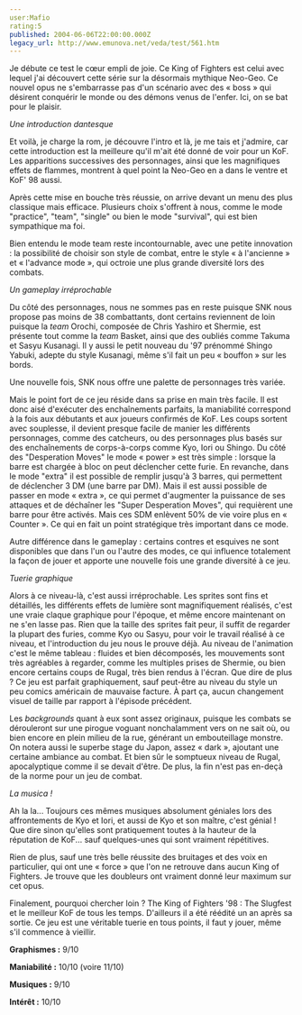 ```yaml
---
user:Mafio
rating:5
published: 2004-06-06T22:00:00.000Z
legacy_url: http://www.emunova.net/veda/test/561.htm
---
```

Je débute ce test le cœur empli de joie. Ce King of Fighters est celui avec lequel j'ai découvert cette série sur la désormais mythique Neo-Geo. Ce nouvel opus ne s'embarrasse pas d'un scénario avec des « boss » qui désirent conquérir le monde ou des démons venus de l'enfer. Ici, on se bat pour le plaisir.  

  

_Une introduction dantesque_  

  

Et voilà, je charge la rom, je découvre l'intro et là, je me tais et j'admire, car cette introduction est la meilleure qu'il m'ait été donné de voir pour un KoF. Les apparitions successives des personnages, ainsi que les magnifiques effets de flammes, montrent à quel point la Neo-Geo en a dans le ventre et KoF' 98 aussi.  

Après cette mise en bouche très réussie, on arrive devant un menu des plus classique mais efficace. Plusieurs choix s'offrent à nous, comme le mode "practice", "team", "single" ou bien le mode "survival", qui est bien sympathique ma foi.  

Bien entendu le mode team reste incontournable, avec une petite innovation : la possibilité de choisir son style de combat, entre le style « à l'ancienne » et « l'advance mode », qui octroie une plus grande diversité lors des combats.  

  

_Un gameplay irréprochable_  

  

Du côté des personnages, nous ne sommes pas en reste puisque SNK nous propose pas moins de 38 combattants, dont certains reviennent de loin puisque la _team_ Orochi, composée de Chris Yashiro et Shermie, est présente tout comme la _team_ Basket, ainsi que des oubliés comme Takuma et Sasyu Kusanagi. Il y aussi le petit nouveau du '97 prénommé Shingo Yabuki, adepte du style Kusanagi, même s'il fait un peu « bouffon » sur les bords.  

Une nouvelle fois, SNK nous offre une palette de personnages très variée.  

Mais le point fort de ce jeu réside dans sa prise en main très facile. Il est donc aisé d'exécuter des enchaînements parfaits, la maniabilité correspond à la fois aux débutants et aux joueurs confirmés de KoF. Les coups sortent avec souplesse, il devient presque facile de manier les différents personnages, comme des catcheurs, ou des personnages plus basés sur des enchaînements de corps-à-corps comme Kyo, Iori ou Shingo. Du côté des "Desperation Moves" le mode « power » est très simple : lorsque la barre est chargée à bloc on peut déclencher cette furie. En revanche, dans le mode "extra" il est possible de remplir jusqu'à 3 barres, qui permettent de déclencher 3 DM (une barre par DM). Mais il est aussi possible de passer en mode « extra », ce qui permet d'augmenter la puissance de ses attaques et de déchaîner les "Super Desperation Moves", qui requièrent une barre pour être activés. Mais ces SDM enlèvent 50% de vie voire plus en « Counter ». Ce qui en fait un point stratégique très important dans ce mode.  

Autre différence dans le gameplay : certains contres et esquives ne sont disponibles que dans l'un ou l'autre des modes, ce qui influence totalement la façon de jouer et apporte une nouvelle fois une grande diversité à ce jeu.  

  

_Tuerie graphique_  

  

Alors à ce niveau-là, c'est aussi irréprochable. Les sprites sont fins et détaillés, les différents effets de lumière sont magnifiquement réalisés, c'est une vraie claque graphique pour l'époque, et même encore maintenant on ne s'en lasse pas. Rien que la taille des sprites fait peur, il suffit de regarder la plupart des furies, comme Kyo ou Sasyu, pour voir le travail réalisé à ce niveau, et l'introduction du jeu nous le prouve déjà. Au niveau de l'animation c'est le même tableau : fluides et bien décomposés, les mouvements sont très agréables à regarder, comme les multiples prises de Shermie, ou bien encore certains coups de Rugal, très bien rendus à l'écran. Que dire de plus ? Ce jeu est parfait graphiquement, sauf peut-être au niveau du style un peu comics américain de mauvaise facture. À part ça, aucun changement visuel de taille par rapport à l'épisode précédent.  

Les _backgrounds_ quant à eux sont assez originaux, puisque les combats se dérouleront sur une pirogue voguant nonchalamment vers on ne sait où, ou bien encore en plein milieu de la rue, générant un embouteillage monstre. On notera aussi le superbe stage du Japon, assez « dark », ajoutant une certaine ambiance au combat. Et bien sûr le somptueux niveau de Rugal, apocalyptique comme il se devait d'être. De plus, la fin n'est pas en-deçà de la norme pour un jeu de combat.  

  

_La musica !_   

  

Ah la la... Toujours ces mêmes musiques absolument géniales lors des affrontements de Kyo et Iori, et aussi de Kyo et son maître, c'est génial ! Que dire sinon qu'elles sont pratiquement toutes à la hauteur de la réputation de KoF... sauf quelques-unes qui sont vraiment répétitives.  

Rien de plus, sauf une très belle réussite des bruitages et des voix en particulier, qui ont une « force » que l'on ne retrouve dans aucun King of Fighters. Je trouve que les doubleurs ont vraiment donné leur maximum sur cet opus.  

  

Finalement, pourquoi chercher loin ? The King of Fighters '98 : The Slugfest et le meilleur KoF de tous les temps. D'ailleurs il a été réédité un an après sa sortie. Ce jeu est une véritable tuerie en tous points, il faut y jouer, même s'il commence à vieillir.  

  

**Graphismes :** 9/10  

**Maniabilité :** 10/10 (voire 11/10)  

**Musiques :** 9/10  

**Intérêt :** 10/10